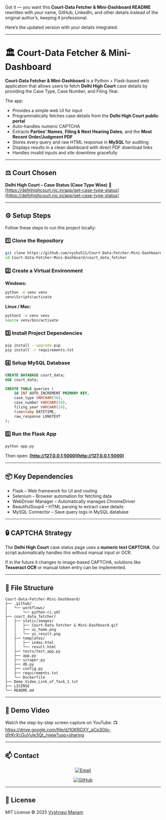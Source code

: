 Got it — you want this **Court-Data Fetcher & Mini-Dashboard README** rewritten with *your* name, GitHub, LinkedIn, and other details instead of the original author’s, keeping it professional.

Here’s the updated version with your details integrated:

---

# 🏛️ Court-Data Fetcher & Mini-Dashboard



**Court-Data Fetcher & Mini-Dashboard** is a Python + Flask-based web application that allows users to fetch **Delhi High Court** case details by providing the Case Type, Case Number, and Filing Year.

The app:

* Provides a simple web UI for input
* Programmatically fetches case details from the **Delhi High Court public portal**
* Auto-handles numeric CAPTCHA
* Extracts **Parties’ Names**, **Filing & Next Hearing Dates**, and the **Most Recent Order/Judgment PDF**
* Stores every query and raw HTML response in **MySQL** for auditing
* Displays results in a clean dashboard with direct PDF download links
* Handles invalid inputs and site downtime gracefully

---

## ⚖️ Court Chosen

**Delhi High Court – Case Status (Case Type Wise)**
🔗 [https://delhihighcourt.nic.in/app/get-case-type-status](https://delhihighcourt.nic.in/app/get-case-type-status)

---

## ⚙️ Setup Steps

Follow these steps to run this project locally:

### **1️⃣ Clone the Repository**

```bash
git clone https://github.com/vyshu511/Court-Data-Fetcher-Mini-Dashboard.git
cd Court-Data-Fetcher-Mini-Dashboard/court_data_fetcher
```

### **2️⃣ Create a Virtual Environment**

**Windows:**

```bash
python -m venv venv
venv\Scripts\activate
```

**Linux / Mac:**

```bash
python3 -m venv venv
source venv/bin/activate
```

### **3️⃣ Install Project Dependencies**

```bash
pip install --upgrade pip
pip install -r requirements.txt
```

### **4️⃣ Setup MySQL Database**

```sql
CREATE DATABASE court_data;
USE court_data;

CREATE TABLE queries (
    id INT AUTO_INCREMENT PRIMARY KEY,
    case_type VARCHAR(50),
    case_number VARCHAR(50),
    filing_year VARCHAR(10),
    timestamp DATETIME,
    raw_response LONGTEXT
);
```

### **5️⃣ Run the Flask App**

```bash
python app.py
```

Then open: **[http://127.0.0.1:5000](http://127.0.0.1:5000)**

---

## 📦 Key Dependencies

* Flask – Web framework for UI and routing
* Selenium – Browser automation for fetching data
* WebDriver Manager – Automatically manages ChromeDriver
* BeautifulSoup4 – HTML parsing to extract case details
* MySQL Connector – Save query logs in MySQL database

---

## 🔒 CAPTCHA Strategy

The **Delhi High Court** case status page uses a **numeric text CAPTCHA**.
Our script automatically handles this without manual input or OCR.

If in the future it changes to image-based CAPTCHA, solutions like **Tesseract OCR** or manual token entry can be implemented.

---

## 📂 File Structure

```
Court-Data-Fetcher-Mini-Dashboard/
├── .github/
│   └── workflows/
│       └── python-ci.yml
├── court_data_fetcher/
│   ├── static/images/
│   │   ├── Court-Data Fetcher & Mini-Dashboard.gif
│   │   ├── ui_home.png
│   │   └── ui_result.png
│   ├── templates/
│   │   ├── index.html
│   │   └── result.html
│   ├── tests/test_app.py
│   ├── app.py
│   ├── scraper.py
│   ├── db.py
│   ├── config.py
│   ├── requirements.txt
│   └── Dockerfile
├── Demo_Video_Link_of_Task_1.txt
├── LICENSE
└── README.md
```

---

## 🎥 Demo Video

Watch the step-by-step screen capture on YouTube:
📺 https://drive.google.com/file/d/1GKRGXY_qCp3GIp-d1rKrXcGuVule3Qt_/view?usp=sharing

---

## 📫 Contact

<div align="center">

[![Email](https://img.shields.io/badge/Email-vyshnavimanam23@gmail.com-red?style=flat\&logo=gmail)](mailto:vyshnavimanam23@gmail.com)

[![GitHub](https://img.shields.io/badge/GitHub-vyshu511-black?style=flat\&logo=github)](https://github.com/vyshu511)

</div>

---

## 📜 License

MIT License © 2025 [Vyshnavi Manam](https://www.linkedin.com/in/vyshnavi-manam)

